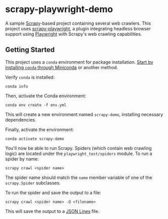 # scrapy-playwright-demo

A sample [Scrapy](https://scrapy.org)-based project containing several web crawlers. This project uses
[scrapy-playwright](https://github.com/scrapy-plugins/scrapy-playwright), a plugin integrating headless browser support
using [Playwright](http://playwright.dev) with Scrapy's web crawling capabilities.

## Getting Started

This project uses a `conda` environment for package installation. [Start by installing `conda` through Miniconda](https://docs.anaconda.com/free/miniconda/) or another method.

Verify `conda` is installed:

```plaintext
conda info
```

Then, activate the Conda environment:

```plaintext
conda env create -f env.yml
```

This will create a new environment named `scrapy-demo`, installing necessary dependencies.

Finally, activate the environment:
```plaintext
conda activate scrapy-demo
```

You'll now be able to run Scrapy. Spiders (which contain web crawling logic) are located under the `playwright_test/spiders` module. To run a spider by name:

```plaintext
scrapy crawl <spider name>
```

The spider name should match the `name` member variable of one of
the `scrapy.Spider` subclasses.

To run the spider and save the output to a file:

```
scrapy crawl <spider name> -O <filename>
```

This will save the output to a [JSON Lines](http://jsonlines.org/) file.